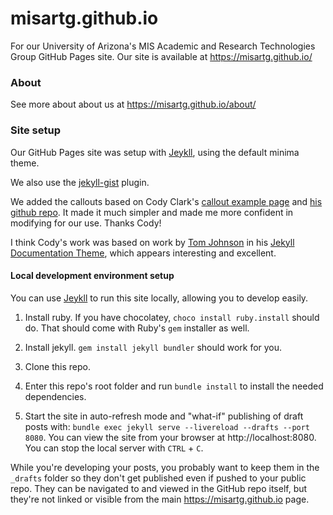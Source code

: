 # misartg.github.io
For our University of Arizona's MIS Academic and Research Technologies Group GitHub Pages site.
Our site is available at https://misartg.github.io/

### About ###

See more about about us at https://misartg.github.io/about/

### Site setup ###

Our GitHub Pages site was setup with [Jeykll](https://jekyllrb.com/), using the default minima theme. 

We also use the [jekyll-gist](https://github.com/jekyll/jekyll-gist) plugin.

We added the callouts based on Cody Clark's [callout example page](https://cody-clark.github.io/2017/07/25/my-example-post.html) and [his github repo](https://github.com/cody-clark/cody-clark.github.io/blob/master/_posts/2017-07-25-my-example-post.md). It made it much simpler and made me more confident in modifying for our use. Thanks Cody!

I think Cody's work was based on work by [Tom Johnson](https://idratherbewriting.com/aboutme/) in his [Jekyll Documentation Theme](https://github.com/tomjoht/documentation-theme-jekyll), which appears interesting and excellent. 

#### Local development environment setup ####

You can use [Jeykll](https://jekyllrb.com/) to run this site locally, allowing you to develop easily. 

1. Install ruby. If you have chocolatey, `choco install ruby.install` should do. That should come with Ruby's `gem` installer as well.  

2. Install jekyll. `gem install jekyll bundler` should work for you. 

3. Clone this repo.

4. Enter this repo's root folder and run `bundle install` to install the needed dependencies.

5. Start the site in auto-refresh mode and "what-if" publishing of draft posts with: `bundle exec jekyll serve --livereload --drafts --port 8080`. You can view the site from your browser at http://localhost:8080. You can stop the local server with `CTRL` + `C`. 

While you're developing your posts, you probably want to keep them in the `_drafts` folder so they don't get published even if pushed to your public repo. They can be navigated to and viewed in the GitHub repo itself, but they're not linked or visible from the main https://misartg.github.io page. 
